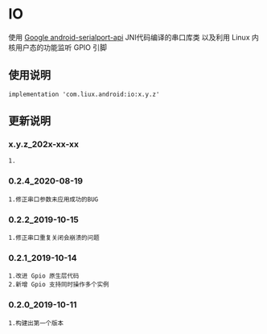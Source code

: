 ﻿IO
===
使用 [Google android-serialport-api](https://code.google.com/p/android-serialport-api) JNI代码编译的串口库类
以及利用 Linux 内核用户态的功能监听 GPIO 引脚

使用说明
---
```
implementation 'com.liux.android:io:x.y.z'
```

更新说明
---
### x.y.z_202x-xx-xx
    1.

### 0.2.4_2020-08-19
    1.修正串口参数未应用成功的BUG

### 0.2.2_2019-10-15
    1.修正串口重复关闭会崩溃的问题

### 0.2.1_2019-10-14
    1.改进 Gpio 原生层代码
    2.新增 Gpio 支持同时操作多个实例

### 0.2.0_2019-10-11
    1.构建出第一个版本